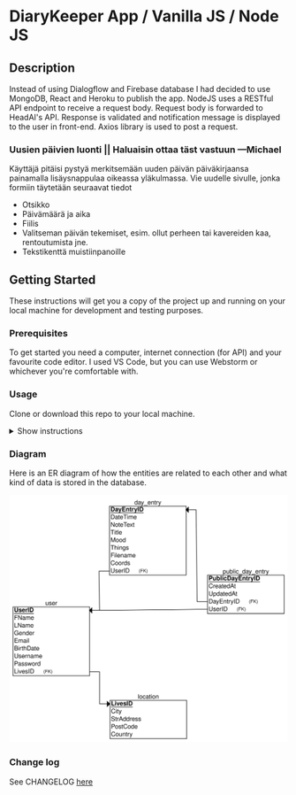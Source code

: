 # DiaryKeeper App / Vanilla JS / Node JS

## Description
Instead of using Dialogflow and Firebase database I had decided to use MongoDB, React and Heroku to publish the app. 
NodeJS uses a RESTful API endpoint to receive a request body. Request body is forwarded to HeadAI's API. 
Response is validated and notification message is displayed to the user in front-end. Axios library is used to post a request.

### Uusien päivien luonti || Haluaisin ottaa täst vastuun —Michael
Käyttäjä pitäisi pystyä merkitsemään uuden päivän päiväkirjaansa painamalla lisäysnappulaa oikeassa yläkulmassa.
Vie uudelle sivulle, jonka formiin täytetään seuraavat tiedot
<ul>
  <li>Otsikko</li>
  <li>Päivämäärä ja aika</li>
  <li>Fiilis</li>
  <li>Valitseman päivän tekemiset, esim. ollut perheen tai kavereiden kaa, rentoutumista jne.</li>
  <li>Tekstikenttä muistiinpanoille</li>
</ul>

## Getting Started
These instructions will get you a copy of the project up and running on your local machine for development and testing purposes.

### Prerequisites
To get started you need a computer, internet connection (for API) and your favourite code editor. I used VS Code, but you can use Webstorm or whichever you're comfortable with.

### Usage
Clone or download this repo to your local machine.
<details><summary>Show instructions</summary>

1. Open project in code editor.

2. Install node_module packages:
```sh 
$ npm install
```

3. Start backend server from terminal:
```sh 
$ npm run dev
```
4. Launch a second terminal and navigate to client directory and run:
```sh 
$ npm start
```

</details>

### Diagram
Here is an ER diagram of how the entities are related to each other and what kind of data is stored in the database.
<p align = "center">
<img src="readme_images/ER-diagram.png" alt="hackathon_diagram" width="600">
</p>

### Change log
See CHANGELOG [here](CHANGELOG.md)
